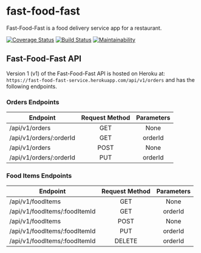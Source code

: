 # fast-food-fast

Fast-Food-Fast​ is a food delivery service app for a restaurant. 

[![Coverage Status](https://coveralls.io/repos/github/AwaMelvine/fast-food-fast/badge.svg?branch=develop)](https://coveralls.io/github/AwaMelvine/fast-food-fast?branch=develop)
[![Build Status](https://travis-ci.com/AwaMelvine/fast-food-fast.svg?branch=develop)](https://travis-ci.com/AwaMelvine/fast-food-fast)
[![Maintainability](https://api.codeclimate.com/v1/badges/e2164d7c8ac20aa53652/maintainability)](https://codeclimate.com/github/AwaMelvine/fast-food-fast/maintainability)


## Fast-Food-Fast API

Version 1 (v1) of the Fast-Food-Fast API is hosted on Heroku at: `https://fast-food-fast-service.herokuapp.com/api/v1/orders` and has the following endpoints.

### Orders Endpoints

| Endpoint                 | Request Method | Parameters  |
| ------------------------ |:--------------:| :----------:|
| /api/v1/orders           | GET            | None        |
| /api/v1/orders/:orderId  | GET            |   orderId   |
| /api/v1/orders           | POST           |    None     |
| /api/v1/orders/:orderId  | PUT            |    orderId  |


### Food Items Endpoints

| Endpoint                       | Request Method | Parameters  |
| ------------------------------ |:--------------:| :----------:|
| /api/v1/foodItems              | GET            | None        |
| /api/v1/foodItems/:foodItemId  | GET            |   orderId   |
| /api/v1/foodItems              | POST           |    None     |
| /api/v1/foodItems/:foodItemId  | PUT            |    orderId  |
| /api/v1/foodItems/:foodItemId  | DELETE         |    orderId  |



